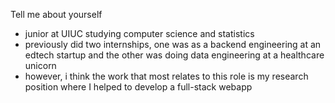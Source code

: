 
Tell me about yourself
- junior at UIUC studying computer science and statistics
- previously did two internships, one was as a backend engineering at an edtech startup and the other was doing data engineering at a healthcare unicorn
- however, i think the work that most relates to this role is my research position where I helped to develop a full-stack webapp 